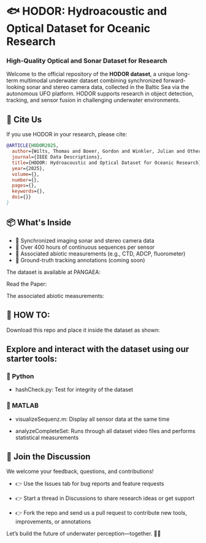 # 🐟 HODOR: Hydroacoustic and Optical Dataset for Oceanic Research
### High-Quality Optical and Sonar Dataset for Research

Welcome to the official repository of the **HODOR dataset**, a unique long-term multimodal underwater dataset combining synchronized forward-looking sonar and stereo camera data, collected in the Baltic Sea via the autonomous UFO platform. HODOR supports research in object detection, tracking, and sensor fusion in challenging underwater environments.
## 📄 Cite Us

If you use HODOR in your research, please cite:
```bibtex
@ARTICLE{HODOR2025,
  author={Wilts, Thomas and Boeer, Gordon and Winkler, Julian and Others},
  journal={IEEE Data Descriptions}, 
  title={HODOR: Hydroacoustic and Optical Dataset for Oceanic Research}, 
  year={2025},
  volume={},
  number={},
  pages={},
  keywords={},
  doi={}}
}
```
## 📦 What's Inside

* 🔹 Synchronized imaging sonar and stereo camera data
* 🔹 Over 400 hours of continuous sequences per sensor
* 🔹 Associated abiotic measurements (e.g., CTD, ADCP, fluorometer) 
* 🔹 Ground-truth tracking annotations (coming soon)

The dataset is available at PANGAEA:

Read the Paper:

The associated abiotic measurements:


## 🚀 HOW TO:
Download this repo and place it inside the dataset as shown:

## Explore and interact with the dataset using our starter tools:
### 🐍 Python

* hashCheck.py: Test for integrity of the dataset

### 🧠 MATLAB

* visualizeSequenz.m: Display all sensor data at the same time

* analyzeCompleteSet: Runs through all dataset video files and performs statistical measurements

## 💬 Join the Discussion

We welcome your feedback, questions, and contributions!

* 👉 Use the Issues tab for bug reports and feature requests

* 👉 Start a thread in Discussions to share research ideas or get support

* 👉 Fork the repo and send us a pull request to contribute new tools, improvements, or annotations


Let’s build the future of underwater perception—together. 🌊🤿
